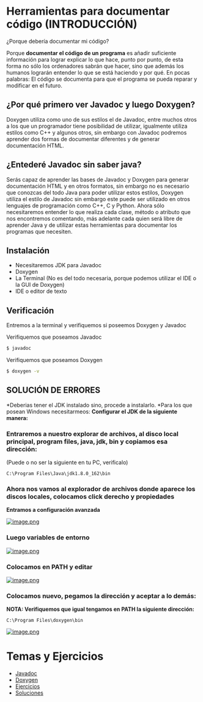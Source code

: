 # Herramientas para documentar código (INTRODUCCIÓN)

¿Porque debería documentar mi código?

Porque **documentar el código de un programa** es añadir suficiente información para lograr explicar lo que hace, punto por punto, de esta forma no sólo los ordenadores sabrán que hacer, sino que además los humanos lograrán entender lo que se está haciendo y por qué.
En pocas palabras: El código se documenta para que el programa se pueda reparar y modificar en el futuro.

## ¿Por qué primero ver Javadoc y luego Doxygen?

Doxygen utiliza como uno de sus estilos el de Javadoc, entre muchos otros a los que un programador tiene posibilidad de utilizar, igualmente utiliza estilos como C++ y algunos otros, sin embargo con Javadoc podremos aprender dos formas de documentar diferentes y de generar documentación HTML.

## ¿Entederé Javadoc sin saber java?

Serás capaz de aprender las bases de Javadoc y Doxygen para generar documentación HTML y en otros formatos, sin embargo no es necesario que conozcas del todo Java para poder utilizar estos estilos, Doxygen utiliza el estilo de Javadoc sin embargo este puede ser utilizado en otros lenguajes de programación como C++, C y Python. Ahora sólo necesitaremos entender lo que realiza cada clase, método o atributo que nos encontremos comentando, más adelante cada quien será libre de aprender Java y de utilizar estas herramientas para documentar los programas que necesiten.

## Instalación

* Necesitaremos JDK para Javadoc
* Doxygen
* La Terminal (No es del todo necesaria, porque podemos utilizar el IDE o la GUI de Doxygen)
* IDE o editor de texto

## Verificación

Entremos a la terminal y verifiquemos si poseemos Doxygen y Javadoc

 Verifiquemos que poseamos Javadoc
```bash
$ javadoc
```
 Verifiquemos que poseamos Doxygen
 ```bash
$ doxygen -v
```

## SOLUCIÓN DE ERRORES
*Deberias tener el JDK instalado sino, procede a instalarlo.
*Para los que posean Windows necesitarmeos:
 **Configurar el JDK de la siguiente manera:**
 
### Entraremos a nuestro explorar de archivos, al disco local principal, program files, java, jdk, bin y copiamos esa dirección:
(Puede o no ser la siguiente en tu PC, verificalo)
```text
C:\Program Files\Java\jdk1.8.0_162\bin
```
### Ahora nos vamos al explorador de archivos donde aparece los discos locales, colocamos click derecho y propiedades
**Entramos a configuración avanzada**

[![image.png](https://s17.postimg.org/4c4yhim27/image.png)](https://postimg.org/image/4c4yhim23/)

### Luego variables de entorno

[![image.png](https://s17.postimg.org/4c4yhk42n/image.png)](https://postimg.org/image/gqrqhvvkr/)

### Colocamos en PATH y editar

[![image.png](https://s17.postimg.org/i5tb6mjtb/image.png)](https://postimg.org/image/6gpbinsuj/)

### Colocamos nuevo, pegamos la dirección y aceptar a lo demás:

**NOTA: Verifiquemos que igual tengamos en PATH la siguiente dirección:**
```text
C:\Program Files\doxygen\bin
```

[![image.png](https://s17.postimg.org/dwol4gvzj/image.png)](https://postimg.org/image/ssn4c27e3/)


# Temas y Ejercicios
* [Javadoc](/Talleres/Documentacion/Javadoc.md)
* [Doxygen](/Talleres/Documentacion/Doxygen.md)
* [Ejercicios](/Talleres/Documentacion/Ejercicios.md)
* [Soluciones](/Talleres/Documentacion/Soluciones.md)
